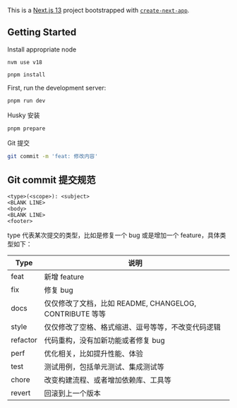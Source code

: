 This is a [Next.js 13](https://nextjs.org/) project bootstrapped with [`create-next-app`](https://github.com/vercel/next.js/tree/canary/packages/create-next-app).

## Getting Started

Install appropriate node

```
nvm use v18

pnpm install
```

First, run the development server:

```bash
pnpm run dev
```

Husky 安装

```bash
pnpm prepare
```

Git 提交

```bash
git commit -m 'feat: 修改内容'
```

## Git commit 提交规范

```
<type>(<scope>): <subject>
<BLANK LINE>
<body>
<BLANK LINE>
<footer>
```

type 代表某次提交的类型，比如是修复一个 bug 或是增加一个 feature，具体类型如下：

| Type     | 说明                                                    |
| -------- | ------------------------------------------------------- |
| feat     | 新增 feature                                             |
| fix      | 修复 bug                                                 |
| docs     | 仅仅修改了文档，比如 README, CHANGELOG, CONTRIBUTE 等等     |
| style    | 仅仅修改了空格、格式缩进、逗号等等，不改变代码逻辑               |
| refactor | 代码重构，没有加新功能或者修复 bug                      |
| perf     | 优化相关，比如提升性能、体验                            |
| test     | 测试用例，包括单元测试、集成测试等                      |
| chore    | 改变构建流程、或者增加依赖库、工具等                    |
| revert   | 回滚到上一个版本                                        |
